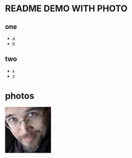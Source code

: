 # README DEMO WITH PHOTO
## one
- a
- b
## two
  - x
  - z
# photos
![Geek at large](kevin.jpg "instructor")